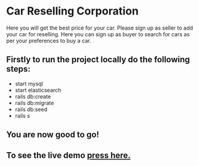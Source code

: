 # Car Reselling Corporation
Here you will get the best price for your car. Please sign up as seller to add your car for reselling. Here you can sign up as buyer to search for cars as per your preferences to buy a car.


## Firstly to run the project locally do the following steps: 

* start mysql
* start elasticsearch
* rails db:create
* rails db:migrate
* rails db:seed
* rails s

##  You are now good to go!

## To see the live demo [press here.](https://sheltered-earth-25060.herokuapp.com/)
